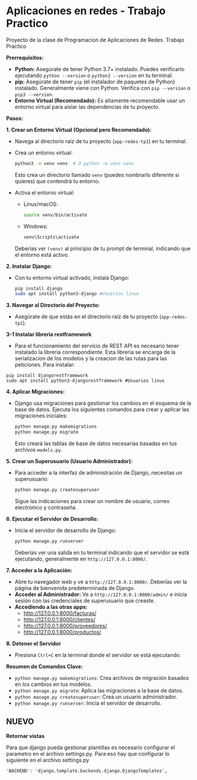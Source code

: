 # Aplicaciones en redes - Trabajo Practico
Proyecto de la clase de Programacion de Aplicaciones de Redes. Trabajo Practico

**Prerrequisitos:**

* **Python:** Asegúrate de tener Python 3.7+ instalado. Puedes verificarlo ejecutando `python --version` o `python3 --version` en tu terminal.
* **pip:** Asegúrate de tener `pip` (el instalador de paquetes de Python) instalado. Generalmente viene con Python. Verifica con `pip --version` o `pip3 --version`.
* **Entorno Virtual (Recomendado):** Es altamente recomendable usar un entorno virtual para aislar las dependencias de tu proyecto.

**Pasos:**

**1. Crear un Entorno Virtual (Opcional pero Recomendado):**

* Navega al directorio raíz de tu proyecto (`app-redes-tp1`) en tu terminal.
* Crea un entorno virtual:

    ```bash
    python3 -m venv venv  # O python -m venv venv
    ```

    Esto crea un directorio llamado `venv` (puedes nombrarlo diferente si quieres) que contendrá tu entorno.
* Activa el entorno virtual:
    * Linux/macOS:

        ```bash
        source venv/bin/activate
        ```

    * Windows:

        ```bash
        venv\Scripts\activate
        ```

    Deberías ver `(venv)` al principio de tu prompt de terminal, indicando que el entorno está activo.

**2. Instalar Django:**

* Con tu entorno virtual activado, instala Django:

    ```bash
    pip install django
    sudo apt install python3-django #Usuarios linux
    ```

**3. Navegar al Directorio del Proyecto:**

* Asegúrate de que estás en el directorio raíz de tu proyecto (`app-redes-tp1`).

**3-1 Instalar libreria restframework**

* Para el funcionamiento del servicio de REST API es necesario tener instalado la libreria correspondiente. Esta libreria se encarga 
de la serializacion de los modelos y la creacion de las rutas para las peticiones. Para instalar: 


```
pip install djangorestframework
sudo apt install python3-djangorestframework #Usuarios linux

```

**4. Aplicar Migraciones:**

* Django usa migraciones para gestionar los cambios en el esquema de la base de datos. Ejecuta los siguientes comandos para crear y aplicar las migraciones iniciales:

    ```bash
    python manage.py makemigrations
    python manage.py migrate
    ```

    Esto creará las tablas de base de datos necesarias basadas en tus archivos `models.py`.

**5. Crear un Superusuario (Usuario Administrador):**

* Para acceder a la interfaz de administración de Django, necesitas un superusuario:

    ```bash
    python manage.py createsuperuser
    ```

    Sigue las indicaciones para crear un nombre de usuario, correo electrónico y contraseña.

**6. Ejecutar el Servidor de Desarrollo:**

* Inicia el servidor de desarrollo de Django:

    ```bash
    python manage.py runserver
    ```

    Deberías ver una salida en tu terminal indicando que el servidor se está ejecutando, generalmente en `http://127.0.0.1:8000/`.

**7. Acceder a la Aplicación:**

* Abre tu navegador web y ve a `http://127.0.0.1:8000/`. Deberías ver la página de bienvenida predeterminada de Django.
* **Acceder al Administrador:** Ve a `http://127.0.0.1:8000/admin/` e inicia sesión con las credenciales de superusuario que creaste.
* **Accediendo a las otras apps:**
    * http://127.0.0.1:8000/facturas/
    * http://127.0.0.1:8000/clientes/
    * http://127.0.0.1:8000/proveedores/
    * http://127.0.0.1:8000/productos/

**8. Detener el Servidor**

* Presiona `Ctrl+C` en la terminal donde el servidor se está ejecutando.


**Resumen de Comandos Clave:**

* `python manage.py makemigrations`: Crea archivos de migración basados en los cambios en tus modelos.
* `python manage.py migrate`: Aplica las migraciones a la base de datos.
* `python manage.py createsuperuser`: Crea un usuario administrador.
* `python manage.py runserver`: Inicia el servidor de desarrollo.

## NUEVO

**Retornar vistas**

Para que django pueda gestionar plantillas es necesario configurar el parametro en el archivo settings.py. Para 
eso hay que configurar lo siguiente en el archivo settings.py

```
'BACKEND': 'django.template.backends.django.DjangoTemplates', 
```